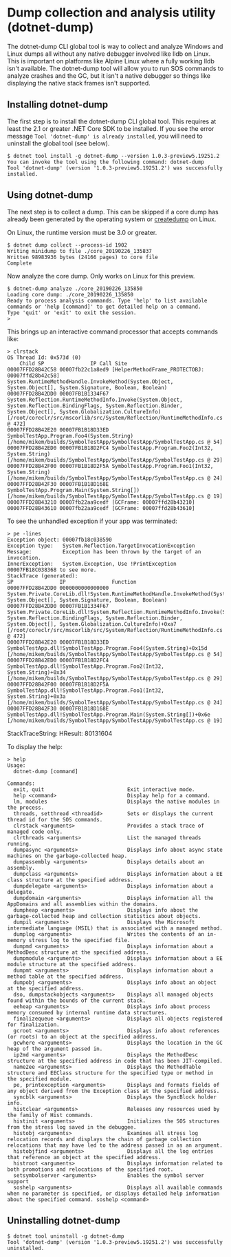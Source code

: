 Dump collection and analysis utility (dotnet-dump)
==================================================

The dotnet-dump CLI global tool is way to collect and analyze Windows and Linux dumps all without any native debugger involved like lldb on Linux. This is important on platforms like Alpine Linux where a fully working lldb isn't available. The dotnet-dump tool will allow you to run SOS commands to analyze crashes and the GC, but it isn't a native debugger so things like displaying the native stack frames isn't supported.

## Installing dotnet-dump

The first step is to install the dotnet-dump CLI global tool. This requires at least the 2.1 or greater .NET Core SDK to be installed. If you see the error message `Tool 'dotnet-dump' is already installed`, you will need to uninstall the global tool (see below). 

    $ dotnet tool install -g dotnet-dump --version 1.0.3-preview5.19251.2
    You can invoke the tool using the following command: dotnet-dump
    Tool 'dotnet-dump' (version '1.0.3-preview5.19251.2') was successfully installed.

## Using dotnet-dump

The next step is to collect a dump. This can be skipped if a core dump has already been generated by the operating system or [createdump](https://github.com/dotnet/coreclr/blob/master/Documentation/botr/xplat-minidump-generation.md#configurationpolicy) on Linux.

On Linux, the runtime version must be 3.0 or greater.
     
    $ dotnet dump collect --process-id 1902
    Writing minidump to file ./core_20190226_135837
    Written 98983936 bytes (24166 pages) to core file
    Complete

Now analyze the core dump. Only works on Linux for this preview.

    $ dotnet-dump analyze ./core_20190226_135850
    Loading core dump: ./core_20190226_135850
    Ready to process analysis commands. Type 'help' to list available commands or 'help [command]' to get detailed help on a command.
    Type 'quit' or 'exit' to exit the session.
    >

This brings up an interactive command processor that accepts commands like:

    > clrstack
    OS Thread Id: 0x573d (0)
        Child SP               IP Call Site
    00007FFD28B42C58 00007fb22c1a8ed9 [HelperMethodFrame_PROTECTOBJ: 00007ffd28b42c58] System.RuntimeMethodHandle.InvokeMethod(System.Object, System.Object[], System.Signature, Boolean, Boolean)
    00007FFD28B42DD0 00007FB1B1334F67 System.Reflection.RuntimeMethodInfo.Invoke(System.Object, System.Reflection.BindingFlags, System.Reflection.Binder, System.Object[], System.Globalization.CultureInfo) [/root/coreclr/src/mscorlib/src/System/Reflection/RuntimeMethodInfo.cs @ 472]
    00007FFD28B42E20 00007FB1B18D33ED SymbolTestApp.Program.Foo4(System.String) [/home/mikem/builds/SymbolTestApp/SymbolTestApp/SymbolTestApp.cs @ 54]
    00007FFD28B42ED0 00007FB1B18D2FC4 SymbolTestApp.Program.Foo2(Int32, System.String) [/home/mikem/builds/SymbolTestApp/SymbolTestApp/SymbolTestApp.cs @ 29]
    00007FFD28B42F00 00007FB1B18D2F5A SymbolTestApp.Program.Foo1(Int32, System.String) [/home/mikem/builds/SymbolTestApp/SymbolTestApp/SymbolTestApp.cs @ 24]
    00007FFD28B42F30 00007FB1B18D168E SymbolTestApp.Program.Main(System.String[]) [/home/mikem/builds/SymbolTestApp/SymbolTestApp/SymbolTestApp.cs @ 19]
    00007FFD28B43210 00007fb22aa9cedf [GCFrame: 00007ffd28b43210]
    00007FFD28B43610 00007fb22aa9cedf [GCFrame: 00007ffd28b43610]

To see the unhandled exception if your app was terminated:

    > pe -lines
    Exception object: 00007fb18c038590
    Exception type:   System.Reflection.TargetInvocationException
    Message:          Exception has been thrown by the target of an invocation.
    InnerException:   System.Exception, Use !PrintException 00007FB18C038368 to see more.
    StackTrace (generated):
    SP               IP               Function
    00007FFD28B42DD0 0000000000000000 System.Private.CoreLib.dll!System.RuntimeMethodHandle.InvokeMethod(System.Object, System.Object[], System.Signature, Boolean, Boolean)
    00007FFD28B42DD0 00007FB1B1334F67 System.Private.CoreLib.dll!System.Reflection.RuntimeMethodInfo.Invoke(System.Object, System.Reflection.BindingFlags, System.Reflection.Binder, System.Object[], System.Globalization.CultureInfo)+0xa7 [/root/coreclr/src/mscorlib/src/System/Reflection/RuntimeMethodInfo.cs @ 472]
    00007FFD28B42E20 00007FB1B18D33ED SymbolTestApp.dll!SymbolTestApp.Program.Foo4(System.String)+0x15d [/home/mikem/builds/SymbolTestApp/SymbolTestApp/SymbolTestApp.cs @ 54]
    00007FFD28B42ED0 00007FB1B18D2FC4 SymbolTestApp.dll!SymbolTestApp.Program.Foo2(Int32, System.String)+0x34 [/home/mikem/builds/SymbolTestApp/SymbolTestApp/SymbolTestApp.cs @ 29]
    00007FFD28B42F00 00007FB1B18D2F5A SymbolTestApp.dll!SymbolTestApp.Program.Foo1(Int32, System.String)+0x3a [/home/mikem/builds/SymbolTestApp/SymbolTestApp/SymbolTestApp.cs @ 24]
    00007FFD28B42F30 00007FB1B18D168E SymbolTestApp.dll!SymbolTestApp.Program.Main(System.String[])+0x6e [/home/mikem/builds/SymbolTestApp/SymbolTestApp/SymbolTestApp.cs @ 19]

StackTraceString: <none>
HResult: 80131604

To display the help:

    > help
    Usage:
      dotnet-dump [command]

    Commands:
      exit, quit                           Exit interactive mode.
      help <command>                       Display help for a command.
      lm, modules                          Displays the native modules in the process.
      threads, setthread <threadid>        Sets or displays the current thread id for the SOS commands.
      clrstack <arguments>                 Provides a stack trace of managed code only.
      clrthreads <arguments>               List the managed threads running.
      dumpasync <arguments>                Displays info about async state machines on the garbage-collected heap.
      dumpassembly <arguments>             Displays details about an assembly.
      dumpclass <arguments>                Displays information about a EE class structure at the specified address.
      dumpdelegate <arguments>             Displays information about a delegate.
      dumpdomain <arguments>               Displays information all the AppDomains and all assemblies within the domains.
      dumpheap <arguments>                 Displays info about the garbage-collected heap and collection statistics about objects.
      dumpil <arguments>                   Displays the Microsoft intermediate language (MSIL) that is associated with a managed method.
      dumplog <arguments>                  Writes the contents of an in-memory stress log to the specified file.
      dumpmd <arguments>                   Displays information about a MethodDesc structure at the specified address.
      dumpmodule <arguments>               Displays information about a EE module structure at the specified address.
      dumpmt <arguments>                   Displays information about a method table at the specified address.
      dumpobj <arguments>                  Displays info about an object at the specified address.
      dso, dumpstackobjects <arguments>    Displays all managed objects found within the bounds of the current stack.
      eeheap <arguments>                   Displays info about process memory consumed by internal runtime data structures.
      finalizequeue <arguments>            Displays all objects registered for finalization.
      gcroot <arguments>                   Displays info about references (or roots) to an object at the specified address.
      gcwhere <arguments>                  Displays the location in the GC heap of the argument passed in.
      ip2md <arguments>                    Displays the MethodDesc structure at the specified address in code that has been JIT-compiled.
      name2ee <arguments>                  Displays the MethodTable structure and EEClass structure for the specified type or method in the specified module.
      pe, printexception <arguments>       Displays and formats fields of any object derived from the Exception class at the specified address.
      syncblk <arguments>                  Displays the SyncBlock holder info.
      histclear <arguments>                Releases any resources used by the family of Hist commands.
      histinit <arguments>                 Initializes the SOS structures from the stress log saved in the debuggee.
      histobj <arguments>                  Examines all stress log relocation records and displays the chain of garbage collection relocations that may have led to the address passed in as an argument.
      histobjfind <arguments>              Displays all the log entries that reference an object at the specified address.
      histroot <arguments>                 Displays information related to both promotions and relocations of the specified root.
      setsymbolserver <arguments>          Enables the symbol server support
      soshelp <arguments>                  Displays all available commands when no parameter is specified, or displays detailed help information about the specified command. soshelp <command>

## Uninstalling dotnet-dump 

    $ dotnet tool uninstall -g dotnet-dump
    Tool 'dotnet-dump' (version '1.0.3-preview5.19251.2') was successfully uninstalled.
